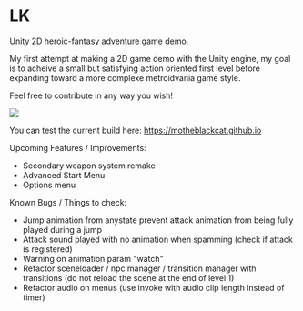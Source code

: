 # LK

Unity 2D heroic-fantasy adventure game demo.

My first attempt at making a 2D game demo with the Unity engine, my goal is to acheive a small but satisfying action oriented first level before expanding toward a more complexe metroidvania game style.

Feel free to contribute in any way you wish!

<img src="https://motheblackcat.github.io/assets/img/game.gif">

You can test the current build here: https://motheblackcat.github.io

Upcoming Features / Improvements:

- Secondary weapon system remake
- Advanced Start Menu
- Options menu

Known Bugs / Things to check:

- Jump animation from anystate prevent attack animation from being fully played during a jump
- Attack sound played with no animation when spamming (check if attack is registered)
- Warning on animation param "watch"
- Refactor sceneloader / npc manager / transition manager with transitions (do not reload the scene at the end of level 1)
- Refactor audio on menus (use invoke with audio clip length instead of timer)
